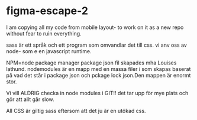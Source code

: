 # figma-escape-2
I am copying all my code from mobile layout- to work on it as a new repo without fear to ruin everything.

sass är ett språk och ett program som omvandlar det till css. vi anv oss av node- som e en javascript runtime. 

NPM=node package manager
package json fil skapades mha Louises lathund. nodemodules är en mapp med en massa filer i som skapas baserat på vad det står i package json och pckage lock json.Den mappen är enormt stor. 

Vi vill ALDRIG checka in node modules i GIT!! det tar upp för mye plats och gör att allt går slow.

All CSS är giltig sass eftersom att det ju är en utökad css. 